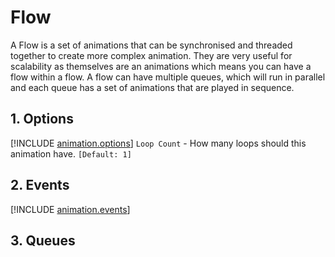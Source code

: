 # Flow

A Flow is a set of animations that can be synchronised and threaded together to create more complex animation. They are very useful for scalability as themselves are an animations which means you can have a flow within a flow. A flow can have multiple queues, which will run in parallel and each queue has a set of animations that are played in sequence.

## 1. Options
[!INCLUDE [animation.options](animation.options.md)]
`Loop Count` -  How many loops should this animation have. `[Default: 1]`

## 2. Events
[!INCLUDE [animation.events](animation.events.md)]

## 3. Queues